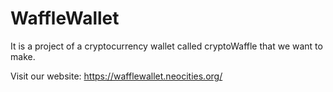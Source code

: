 # WaffleWallet
It is a project of a cryptocurrency wallet called cryptoWaffle that we want to make. <p>
Visit our website: https://wafflewallet.neocities.org/
